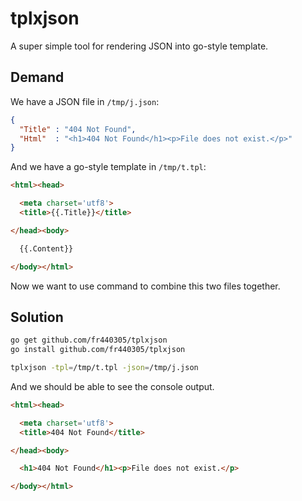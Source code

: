 # tplxjson

A super simple tool for rendering JSON into go-style template. 

## Demand

We have a JSON file in `/tmp/j.json`:

```json
{
  "Title" : "404 Not Found",
  "Html"  : "<h1>404 Not Found</h1><p>File does not exist.</p>"
}
```

And we have a go-style template in `/tmp/t.tpl`:

```html
<html><head>

  <meta charset='utf8'>
  <title>{{.Title}}</title>

</head><body>

  {{.Content}}

</body></html>
```

Now we want to use command to combine this two files together.

## Solution

```sh
go get github.com/fr440305/tplxjson
go install github.com/fr440305/tplxjson

tplxjson -tpl=/tmp/t.tpl -json=/tmp/j.json
```

And we should be able to see the console output.

```html
<html><head>

  <meta charset='utf8'>
  <title>404 Not Found</title>

</head><body>

  <h1>404 Not Found</h1><p>File does not exist.</p>

</body></html>
```

